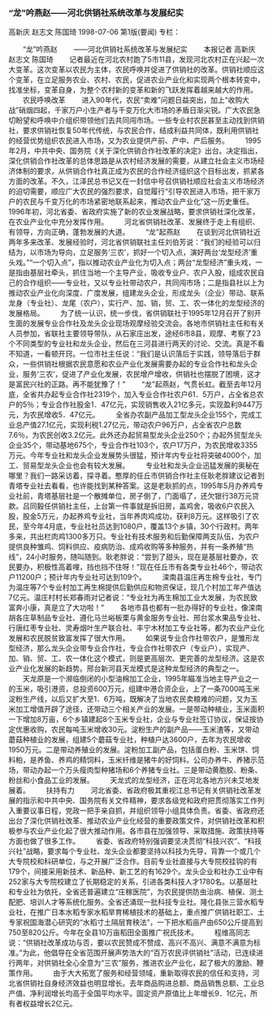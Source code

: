 ### “龙”吟燕赵——河北供销社系统改革与发展纪实
高新庆  赵志文  陈国琦
1998-07-06
第1版(要闻)
专栏：

　　“龙”吟燕赵
　　——河北供销社系统改革与发展纪实
　　本报记者  高新庆  赵志文  陈国琦
　　记者最近在河北农村跑了5市11县，发现河北农村正在兴起一次大变革。这次变革以农民为主体，农民呼唤并促进了供销社的改革。供销社顺应这个变革，在立足服务农业、农村、农民，促进农业产业化和实现两个根本转变中，找准坐标，变革自身，为整个农村新的变革和新的飞跃发挥着越来越大的作用。
　　农民呼唤改革
　　进入90年代，农民“卖难”问题日益突出，加上“收购大战”硝烟四起，千家万户小生产者与千变万化大市场的矛盾日渐尖锐。广大农民急切盼望和呼唤中介组织带领他们去共同闯市场。一些专业村农民甚至主动找到供销社，要求供销社恢复50年代传统，与农民合作，结成利益共同体，既利用供销社的经营优势组织农民进入市场，又为农业提供产前、产中、产后服务。
　　1995年2月，中共中央、国务院《关于深化供销合作社改革的决定》出台。决定指出，深化供销合作社改革的总体思路是从农村经济发展的需要，从建立社会主义市场经济体制的要求，从供销合作社真正成为农民的合作经济组织这个目标出发，抓紧各方面的改革。不久，江泽民总书记又在一封信中号召供销社顺应社会主义市场经济的迫切需要，顺应广大农民的强烈要求，自觉履行“引导农民进入市场，把千家万户的农民与千变万化的市场紧密地联系起来，推动农业产业化”这一历史重任。1996年初，河北省委、省政府实施了新的农业发展战略，要求供销社深化改革，在农业产业化中充分发挥作用。
　　河北省供销社改革、发展终于走上有组织、有领导，方向正确，蓬勃发展的大道。
　　“龙”起燕赵
　　在谈到河北供销社近两年多来改革、发展经验时，河北省供销联社主任刘伯芳说：“我们的经验可以归结为，以市场为导向，立足服务‘三农’，抓好一个切入点，演好两台‘龙型经济’重头戏。”“一个切入点”，指以推动农业产业化为切入点；两台“龙型经济”重头戏，一是指由基层社牵头，抓住当地一个主导产业，吸收专业户、农户入股，组成农民自己的合作组织——专业社，又以专业社带动农户，共同闯市场；二是指县社以上为推动农业产业化向深度、广度发展，组建龙头企业，形成龙头（企业）带动、联系龙身（专业社）、龙尾（农户），实行产、加、销，贸、工、农一体化的龙型经济的发展格局。
　　为了统一认识，统一步伐，省供销联社于1995年12月召开了别开生面的发展专业合作社及龙头企业现场观摩经验交流会。各地市供销社主任和有关人员参加，省联社主要领导带队，从石家庄出发，途经6市8县，观摩、考察了23个不同类型的专业社和龙头企业，然后在三河县进行两天的讨论、交流。真是不看不知道，一看顿开窍。一位市社主任说：“我们是认识落后于实践，领导落后于群众，一些供销社根据农民意愿和农业产业化发展需要办起的专业合作社和龙头企业，服务‘三农’，促进了产业化发展，农民增产增收，供销社也摆脱了困境，这才是富民兴社的正路。再不能犹豫了！”
　　“龙”起燕赵，气贯长虹。截至去年12月底，全省共办起专业合作社2319个，加入专业合作社农户61．5万户，占全省总农户的5％；专业合作社股金1．47亿元，实现销售收入21亿多元，实现盈利9447万元，为农民增收5．47亿元。
　　全省办农副产品加工型龙头企业155个，完成工业总产值27.1亿元，实现利税1.27亿元，带动农户96万户，占全省农户总数7.6％，为农民创收3.2亿元。此外还办起贸易型龙头企业250个；办起外贸型龙头企业35个，带动基地675个，专业合作社103个，农户17万户，为农民增收3355万元。今年专业社和龙头企业发展势头很猛，预计年内专业社将突破4000个，加工、贸易型龙头企业也会有较大发展。
　　专业社和龙头企业迅猛发展的奥秘在哪里？我们一路采访着，探寻着。憨厚的任丘市供销合作社主任耿老胖建议记者到青塔专业社去看看，也许能找到某种答案。这是老耿抓的点，1995年5月办养鸡专业社前，青塔基层社是一个散摊单位，房子倒了，门面塌了，还欠银行38万元贷款。吕同毅任供销社主任，上台第一件事就是拆旧房，盖鸡舍，吸收6户农民入股，股金5万元，办起养鸡专业社，当年养肉鸡成功，获利8万元。这样吸引了农民，至今年4月底，专业社社员达到1080户，覆盖13个乡镇，30个行政村。两年多来，共出栏肉鸡1300多万只。专业社有技术服务和后勤保障两支队伍，为农户提供良种雏鸡、饲料供应、疫病防治、成鸡收购等多种服务，并有一条养殖“热线”，24小时服务，随叫随到。耿老胖说：“尝到了甜头，现在是基层社要办，农民要办，积极性高着哩，挡也挡不住呀！”现在任丘市有各类专业社46个，带动农户11200户；预计年内专业社可达到109个。
　　滦南县温庄再生棉专业社，专门为温庄等7个专业村加工再生棉提供后勤供应和物资保证，现几个村加工年产值达7亿元。温庄村村长郑春雨对记者说：“专业社为再生棉加工业大发展，为农民致富奔小康，真是立了大功啦！”
　　各地市县也都有一批办得好的专业社，像滦南胡各庄草制品专业社、遵化马兰峪板栗与黄金服务专业社、邢台浆水果品专业社、行唐红枣专业社、灵寿烟叶生产联合社、丰宁木材加工专业社等，都为农业产业化发展和农民脱贫致富发挥了很大作用。
　　如果说专业合作社带农户，是雏形龙型经济，那么龙头企业带专业合作社，专业合作社带农户（专业户），实现产、加、销、贸、工、农一体化这个模式，则是更高层次、更完善的龙型经济。这是农业产业化发展的新趋势。邢台新河县天龙模式是这种龙型经济的典型之一。
　　天龙原是一个濒临倒闭的小型油棉加工企业，1995年瞄准当地主导产业之一的玉米，吸引港资，总投资600万元，组建中港合资企业，上了一条7000吨玉米淀粉生产线，以后又扩大至1．6万吨，既解决了当地农民卖粮难的问题，又为玉米加工增值开辟了途径，还带动三个相关产业的发展。一是带动种植业，玉米面积一下增加8万亩，6个乡镇建起8个玉米专业社，企业与专业社签订协议，保证按协定优惠收购，农民每吨玉米增收30元。淀粉生产的副产品——玉米渣等，又带动蘑菇种植业的发展，组建5个蘑菇专业社，种植户达3600户，去年为农民增收1950万元。二是带动养殖业的发展。淀粉加工副产品，包括蛋白粉、玉米饼、饲料粕，是养鱼、养鸡的精饲料，玉米纤维是猪牛的好饲料。公司办养牛、养猪示范场，带动办起一个万头瘦肉型种猪场和6个养猪专业社。三是带动黄胞胶、粉条、粉丝和小食品工业的发展。
　　天龙式的龙型经济，正在河北各地方兴未艾地发展着。
　　扶持有力
　　河北省委、省政府极其重视江总书记有关供销社改革发展的指示和中共中央、国务院有关文件精神，要求各级党和政府把贯彻落实工作列入重要议事日程，党政一把手亲自抓，并组织领导小组具体负责。省委、省政府还出台了深化供销社改革、推动农业产业化经营的重要政策文件，对供销社改革和积极参与农业产业化起了很大推动作用。各市县在加强领导、采取措施、政策扶持等方面也做了很多工作。
　　省委、省政府特别强调要坚决贯彻“科技兴农”、“科技兴社”战略，要求每个专业社、龙头企业都要坚持以科技为先导，背靠一个或几个大专院校和科研单位，与之开展广泛合作。目前专业社直接与大专院校挂钩的有179个，间接采用新技术、新品种、新工艺的有1629个。龙头企业和社办工业中有252家与大专院校建立了长期稳定的关系，引进各类科技人才1780名。以基层社和专业社为依托，全省还普遍建立“庄稼医院”，为农民提供防虫治病、植保、测土配肥、培训人才等系统化服务。全省还涌现一批科技专业社。隆化县张三营水稻专业社，在推广日本水稻专家水稻旱育稀植技术的基础上，重点推广供销社职工、土专家祝国海潜心研究的“水稻寸土隔层育秧法”，一下把水稻亩产由650公斤提高到750至820公斤。今年在全县10万亩稻田全面推广祝氏技术。
　　程维高同志说：“供销社改革成功与否，要以农民赞成不赞成、高兴不高兴、满意不满意为标准。”为此，他倡导在全省范围开展声势浩大的“百万农民评供销社”活动，已连续进行两年，对供销社全心全意为“三农”服务，推进农业产业化，起了极大的激励、鞭策作用。
　　由于大大拓宽了服务和经营领域，重新取得农民的信任和支持，河北省供销社自身经济效益也明显增长。去年商品购进总额、商品销售总额、工业总产值、净利润增长均高于全国平均水平。固定资产原值比上年增长9．1亿元，所有者权益增长2亿元。
